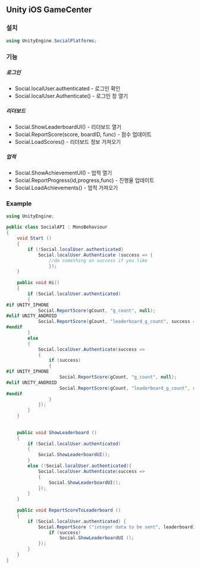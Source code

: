 ## Unity iOS GameCenter



### 설치

```c#
using UnityEngine.SocialPlatforms;
```



### 기능

##### 로그인

- Social.localUser.authenticated - 로그인 확인
- Social.localUser.Authenticate() - 로그인 창 열기

##### 리더보드

- Social.ShowLeaderboardUI() - 리더보드 열기 
- Social.ReportScore(score, boardID, func) - 점수 업데이트
- Social.LoadScores() - 리더보드 정보 가져오기

##### 업적

- Social.ShowAchievementUI() - 업적 열기
- Social.ReportProgress(id,progress,func) - 진행율 업데이트
- Social.LoadAchievements() - 업적 가져오기



### Example

```c#
using UnityEngine;
 
public class SocialAPI : MonoBehaviour
{
    void Start ()
    {
        if (!Social.localUser.authenticated)
            Social.localUser.Authenticate (success => {
                //do something on success if you like
                });
    }
    
    public void Hi()
    {
		if (Social.localUser.authenticated)
        {
#if UNITY_IPHONE
			Social.ReportScore(gCount, "g_count", null);
#elif UNITY_ANDROID
			Social.ReportScore(gCount, "leaderboard_g_count", success => { debugtxt.text = "g count"; });
#endif
        }
        else
        {
            Social.localUser.Authenticate(success =>
            {
                if (success)
                {
#if UNITY_IPHONE
					Social.ReportScore(gCount, "g_count", null);
#elif UNITY_ANDROID
					Social.ReportScore(gCount, "leaderboard_g_count", result => { debugtxt.text = "g count2"; });
#endif
                }
            });
        }
    }
    		
 
    public void ShowLeaderboard ()
    {
        if (Social.localUser.authenticated)
        {
            Social.ShowLeaderboardUI();
        }
        else (!Social.localUser.authenticated){
			Social.localUser.Authenticate(success =>
			{
				Social.ShowLeaderboardUI();
			});
		}
    }
 
    public void ReportScoreToLeaderboard ()
    {
        if (Social.localUser.authenticated) {
            Social.ReportScore ("integer data to be sent", leaderboardID, success => {
                if (success)
                    Social.ShowLeaderboardUI ();
            });
        }
    }
}
```

